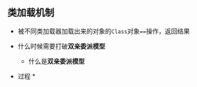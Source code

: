 ## 类加载机制
* 被不同类加载器加载出来的对象的`Class`对象` == `操作，返回结果

* 什么时候需要打破**双亲委派模型**
    * 什么是**双亲委派模型**
* 过程
    * 


